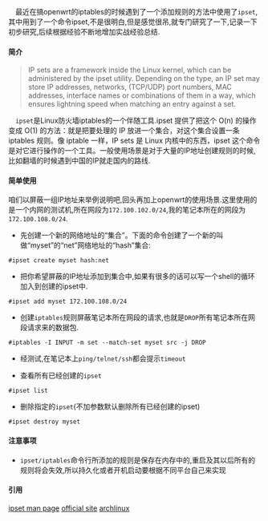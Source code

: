 &emsp;最近在搞openwrt的iptables的时候遇到了一个添加规则的方法中使用了`ipset`,其中用到了一个命令ipset,不是很明白,但是感觉很吊,就专门研究了一下,记录一下初步研究,后续根据经验不断地增加实战经验总结.

#### 简介
> IP sets are a framework inside the Linux kernel, which can be administered by the ipset utility. Depending on the type, an IP set may store IP addresses, networks, (TCP/UDP) port numbers, MAC addresses, interface names or combinations of them in a way, which ensures lightning speed when matching an entry against a set.

&emsp;`ipset`是Linux防火墙iptables的一个伴随工具.ipset 提供了把这个 O(n) 的操作变成 O(1) 的方法：就是把要处理的 IP 放进一个集合，对这个集合设置一条 iptables 规则。像 iptable 一样，IP sets 是 Linux 内核中的东西，ipset 这个命令是对它进行操作的一个工具。一般使用场景是对于大量的IP地址创建规则的时候,比如翻墙的时候遇到中国的IP就走国内的路线.

#### 简单使用
咱们以屏蔽一组IP地址来举例说明吧,回头再加上openwrt的使用场景.这里使用的是一个内网的测试机,所在网段为`172.100.102.0/24`,我的笔记本所在的网段为`172.100.108.0/24`.

* 先创建一个新的网络地址的“集合”。下面的命令创建了一个新的叫做“myset”的“net”网络地址的“hash”集合:
```
#ipset create myset hash:net
```

* 把你希望屏蔽的IP地址添加到集合中,如果有很多的话可以写一个shell的循环加入到创建的ipset中.
```
#ipset add myset 172.100.108.0/24
```

* 创建`iptables`规则屏蔽笔记本所在网段的请求,也就是`DROP`所有笔记本所在网段请求来的数据包.
```
#iptables -I INPUT -m set --match-set myset src -j DROP
```
* 经测试,在笔记本上`ping/telnet/ssh`都会提示`timeout`

* 查看所有已经创建的`ipset`
```
#ipset list
```

* 删除指定的`ipset`(不加参数默认删除所有已经创建的ipset)
```
#ipset destroy myset
```

#### 注意事项
* `ipset/iptables`命令行所添加的规则是保存在内存中的,重启及其以后所有的规则将会失效,所以持久化或者开机启动要根据不同平台自己来实现

#### 引用
[ipset man page](https://linux.die.net/man/8/ipset)
[official site](http://ipset.netfilter.org/index.html)
[archlinux](https://wiki.archlinux.org/index.php/Ipset_(%E7%AE%80%E4%BD%93%E4%B8%AD%E6%96%87))



